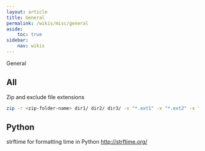 ```yaml
---
layout: article
title: General
permalink: /wikis/misc/general
aside:
    toc: true
sidebar:
    nav: wikis
---
```



General

## All

Zip and exclude file extensions
```bash
zip -r <zip-folder-name> dir1/ dir2/ dir3/ -x "*.ext1" -x "*.ext2" -x "*.ext3"
```

## Python

strftime for formatting time in Python
<a href="http://strftime.org/" target="_blank">http://strftime.org/</a>

